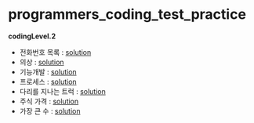 # programmers_coding_test_practice
**codingLevel.2**
- 전화번호 목록 : [solution](https://github.com/dlrms6172/programmers_coding_test_practice/blob/master/src/programmers/coding/codingLevel2/phone_number_list.java) 
- 의상 : [solution](https://github.com/dlrms6172/programmers_coding_test_practice/blob/master/src/programmers/coding/codingLevel2/costume.java)
- 기능개발 : [solution](https://github.com/dlrms6172/programmers_coding_test_practice/blob/master/src/programmers/coding/codingLevel2/function_development.java)
- 프로세스 : [solution](https://github.com/dlrms6172/programmers_coding_test_practice/blob/master/src/programmers/coding/codingLevel2/process.java)
- 다리를 지나는 트럭 : [solution](https://github.com/dlrms6172/programmers_coding_test_practice/blob/master/src/programmers/coding/codingLevel2/truck_passing_over_the_bridge.java)
- 주식 가격 : [solution](https://github.com/dlrms6172/programmers_coding_test_practice/blob/master/src/programmers/coding/codingLevel2/stock_price.java)
- 가장 큰 수 : [solution](https://github.com/dlrms6172/programmers_coding_test_practice/blob/master/src/programmers/coding/codingLevel2/biggest_number.java)